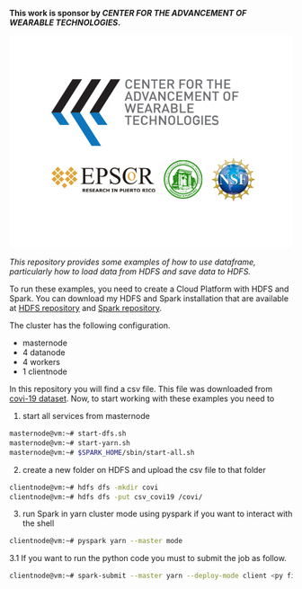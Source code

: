 **This work is sponsor by _CENTER FOR THE ADVANCEMENT OF WEARABLE TECHNOLOGIES_.**

![](CAWT.png)

_This repository provides some examples of how to use dataframe, particularly how to load data from HDFS
and save data to HDFS._

To run these examples, you need to create a Cloud Platform with HDFS and Spark. You can download my HDFS and Spark installation that are available at [HDFS repository](https://github.com/CarlosTheran/Hadoop.git) and [Spark repository](https://github.com/CarlosTheran/Spark.git).

The cluster has the following configuration.
* masternode
* 4 datanode
* 4 workers
* 1 clientnode

In this repository you will find a csv file. This file was downloaded from [covi-19 dataset](https://data.europa.eu/euodp/en/data/dataset/covid-19-coronavirus-data). Now, to start working with these examples you need to

1. start all services from masternode
```bash
masternode@vm:~# start-dfs.sh
masternode@vm:~# start-yarn.sh
masternode@vm:~# $SPARK_HOME/sbin/start-all.sh
```
2. create a new folder on HDFS and upload the csv file to that folder
```bash
clientnode@vm:~# hdfs dfs -mkdir covi
clientnode@vm:~# hdfs dfs -put csv_covi19 /covi/
```
3. run Spark in yarn cluster mode using pyspark if you want to interact with the shell

```bash
clientnode@vm:~# pyspark yarn --master mode
```
3.1 If you want to run the python code you must to submit the job as follow.
```bash
clientnode@vm:~# spark-submit --master yarn --deploy-mode client <py filename>
```

